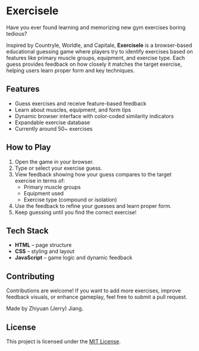 # Exercisele

Have you ever found learning and memorizing new gym exercises boring tedious?

Inspired by Countryle, Worldle, and Capitale, **Exercisele** is a browser-based educational guessing game where players try to identify exercises based on features like primary muscle groups, equipment, and exercise type. Each guess provides feedback on how closely it matches the target exercise, helping users learn proper form and key techniques.

## Features
- Guess exercises and receive feature-based feedback
- Learn about muscles, equipment, and form tips
- Dynamic browser interface with color-coded similarity indicators
- Expandable exercise database
- Currently around 50~ exercises

## How to Play
1. Open the game in your browser.
2. Type or select your exercise guess.
3. View feedback showing how your guess compares to the target exercise in terms of:
   - Primary muscle groups
   - Equipment used
   - Exercise type (compound or isolation)
4. Use the feedback to refine your guesses and learn proper form.
5. Keep guessing until you find the correct exercise!

## Tech Stack
- **HTML** – page structure
- **CSS** – styling and layout
- **JavaScript** – game logic and dynamic feedback

## Contributing
Contributions are welcome! If you want to add more exercises, improve feedback visuals, or enhance gameplay, feel free to submit a pull request.

Made by Zhiyuan (Jerry) Jiang.

## License
This project is licensed under the [MIT License](LICENSE).
